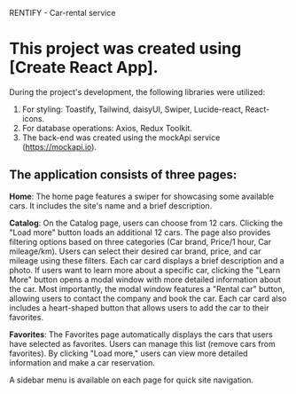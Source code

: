 RENTIFY - Car-rental service

# This project was created using [Create React App].

During the project's development, the following libraries were utilized:

1. For styling: Toastify, Tailwind, daisyUI, Swiper, Lucide-react, React-icons.
2. For database operations: Axios, Redux Toolkit.
3. The back-end was created using the mockApi service (https://mockapi.io).

## The application consists of three pages:

**Home**: The home page features a swiper for showcasing some available cars. It
includes the site's name and a brief description.

**Catalog**: On the Catalog page, users can choose from 12 cars. Clicking the
"Load more" button loads an additional 12 cars. The page also provides filtering
options based on three categories (Car brand, Price/1 hour, Car mileage/km).
Users can select their desired car brand, price, and car mileage using these
filters. Each car card displays a brief description and a photo. If users want
to learn more about a specific car, clicking the "Learn More" button opens a
modal window with more detailed information about the car. Most importantly, the
modal window features a "Rental car" button, allowing users to contact the
company and book the car. Each car card also includes a heart-shaped button that
allows users to add the car to their favorites.

**Favorites**: The Favorites page automatically displays the cars that users
have selected as favorites. Users can manage this list (remove cars from
favorites). By clicking "Load more," users can view more detailed information
and make a car reservation.

A sidebar menu is available on each page for quick site navigation.
